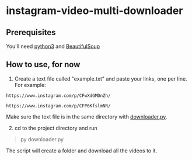# instagram-video-multi-downloader

## Prerequisites
You'll need [python3](https://www.python.org/downloads/)
and [BeautifulSoup](https://www.crummy.com/software/BeautifulSoup/bs4/doc/#installing-beautiful-soup)

## How to use, for now

1. Create a text file called "example.txt" and paste your links, one per line. For example:
```
https://www.instagram.com/p/CFwXdGMDnZh/

https://www.instagram.com/p/CFP6KfslmNR/
```

Make sure the text file is in the same directory with [downloader.py](https://github.com/nitaicaro/instagram-video-multi-downloader/blob/master/downloader.py).

2. cd to the project directory and run 
>py downloader.py

The script will create a folder and download all the videos to it.
